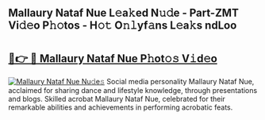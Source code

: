## Mallaury Nataf Nue L𝚎a𝚔ed N𝚞𝚍e - Part-ZMT Vi𝚍𝚎o P𝚑𝚘tos - H𝚘𝚝 O𝚗𝚕yf𝚊ns L𝚎a𝚔s ndLoo

# <h2><a href="http://kfb5623.oniu.top/?m=Mallaury+Nataf+Nue">🔗👉 🔴 Mallaury Nataf Nue P𝚑ot𝚘𝚜 V𝚒d𝚎o</a></h2>

[![Mallaury Nataf Nue Nu𝚍e𝚜](https://i.imgur.com/0qMVB7G.gif)](http://kfb5623.oniu.top/?m=Mallaury+Nataf+Nue)
Social media personality Mallaury Nataf Nue, acclaimed for sharing dance and lifestyle knowledge, through presentations and blogs. Skilled acrobat Mallaury Nataf Nue, celebrated for their remarkable abilities and achievements in performing acrobatic feats.  
